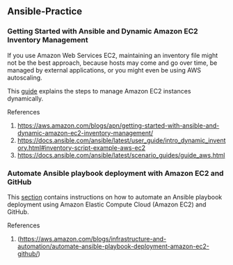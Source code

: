 ## Ansible-Practice

### Getting Started with Ansible and Dynamic Amazon EC2 Inventory Management
If you use Amazon Web Services EC2, maintaining an inventory file might not be the best approach,
because hosts may come and go over time, be managed by external applications, or you might even be using AWS autoscaling. 

This [guide](https://github.com/juliehub/Ansible-Practice/blob/master/ansible_dynamicEC2.md) explains the steps to manage Amazon EC2 instances dynamically.

References
1. https://aws.amazon.com/blogs/apn/getting-started-with-ansible-and-dynamic-amazon-ec2-inventory-management/
2. https://docs.ansible.com/ansible/latest/user_guide/intro_dynamic_inventory.html#inventory-script-example-aws-ec2
3. https://docs.ansible.com/ansible/latest/scenario_guides/guide_aws.html

### Automate Ansible playbook deployment with Amazon EC2 and GitHub
This [section](https://github.com/juliehub/Ansible-Practice/blob/master/git_webhook_ansible.md) contains instructions on how to automate an Ansible playbook deployment using Amazon Elastic Compute Cloud (Amazon EC2) and GitHub.

References
1. (https://aws.amazon.com/blogs/infrastructure-and-automation/automate-ansible-playbook-deployment-amazon-ec2-github/)
